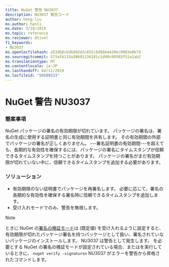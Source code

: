 ```yaml
---
title: NuGet 警告 NU3037
description: NU3037 警告コード
author: heng-liu
ms.author: henli
ms.date: 3/18/2019
ms.topic: reference
ms.reviewer: dtivel
f1_keywords:
- NU3037
ms.openlocfilehash: a53db8cbd6892d2c855c8d8864420ec9983e8b79
ms.sourcegitcommit: 573af6133a39601136181c1d98c09303f51a1ab2
ms.translationtype: MT
ms.contentlocale: ja-JP
ms.lasthandoff: 04/11/2019
ms.locfileid: "59509533"
---
```

# <a name="nuget-warning-nu3037"></a>NuGet 警告 NU3037

### <a name="issue"></a>懸案事項

NuGet パッケージの署名の有効期限が切れています。
パッケージの署名は、署名の生成に使用する証明書と同じ有効期間を共有します。 その有効期間の外部でパッケージの署名が正しくありません。
---署名証明書の有効期間---を超えても、長期的な有効性を確保するには、パッケージの署名にタイムスタンプが信頼できるタイムスタンプを持つことがあります。 パッケージの署名がまだ有効期限が切れていない中に、信頼できるタイムスタンプを追加する必要があります。


### <a name="solution"></a>ソリューション

* 有効期限のない証明書でパッケージを再署名します。 必要に応じて、署名の長期的な有効性を確保する署名時に信頼できるタイムスタンプを追加します。
* 受け入れモードでのみ、警告を無視します。

> [!Note]
> ときに NuGet の[署名の検証モード](https://docs.microsoft.com/en-us/nuget/consume-packages/installing-signed-packages#configure-package-signature-requirements)は (既定値) を受け入れるように設定すると、有効期限が切れたパッケージ署名を持つパッケージとして扱い、署名されていないパッケージのインストールします。 NU3037 は警告として発生します。 を必要とする NuGet の署名の検証モードが設定されている場合、またはを実行しているときに、 `nuget verify -signatures` NU3037 がエラーを警告から昇格されたコマンドします。 